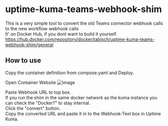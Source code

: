 # uptime-kuma-teams-webhook-shim
This is a very simple tool to convert the old Teams connector webhook calls to the new workflow webhook calls \
It' on Docker Hub, if you dont want to build it yourself. \
https://hub.docker.com/repository/docker/tabisch/uptime-kuma-teams-webhook-shim/general

## How to use
Copy the container definition from compose.yaml and Deploy. 

Open Container Website
![image](https://github.com/user-attachments/assets/6a73881d-eb6b-43d1-b3ad-042588f7ad31)

Paste Webhook URL to top box. \
If you run the shim in the same docker network as the kuma instance you can check the "Docker?" to stay internal. \
Click the "convert" button.\
Copy the converted URL and paste it in to the Webhook-Text box in Uptime Kuma.
